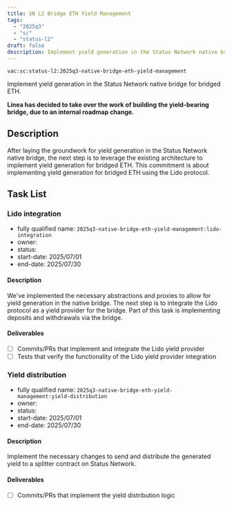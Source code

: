 ```yaml
---
title: SN L2 Bridge ETH Yield Management
tags:
  - "2025q3"
  - "sc"
  - "status-l2"
draft: false
description: Implement yield generation in the Status Network native bridge for bridged ETH.
---
```


`vac:sc:status-l2:2025q3-native-bridge-eth-yield-management`

Implement yield generation in the Status Network native bridge for bridged ETH.

**Linea has decided to take over the work of building the yield-bearing bridge, due to an internal roadmap change.**

## Description

After laying the groundwork for yield generation in the Status Network native bridge,
the next step is to leverage the existing architecture to implement yield generation for bridged ETH.
This commitment is about implementing yield generation for bridged ETH using the Lido protocol.


## Task List


### Lido integration
* fully qualified name: `2025q3-native-bridge-eth-yield-management:lido-integration`
* owner: 
* status: 
* start-date: 2025/07/01
* end-date: 2025/07/30

#### Description

We've implemented the necessary abstractions and proxies to allow for yield generation in the native bridge.
The next step is to integrate the Lido protocol as a yield provider for the bridge.
Part of this task is implementing deposits and withdrawals via the bridge.

#### Deliverables

- [ ] Commits/PRs that implement and integrate the Lido yield provider
- [ ] Tests that verify the functionality of the Lido yield provider integration

### Yield distribution
* fully qualified name: `2025q3-native-bridge-eth-yield-management:yield-distribution`
* owner: 
* status: 
* start-date: 2025/07/01
* end-date: 2025/07/30

#### Description

Implement the necessary changes to send and distribute the generated yield to a splitter contract on Status Network.

#### Deliverables

- [ ] Commits/PRs that implement the yield distribution logic


